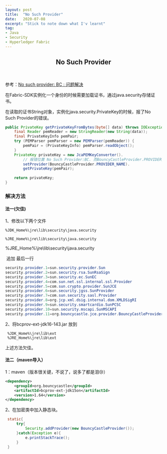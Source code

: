 ```yaml
---
layout: post
title:  "No Such Provider"
date:   2020-07-08
excerpt: "Stick to note down what I'v learnt"
tag:
- Java 
- Security
- Hyperledger Fabric
---
```


<center><H2><b>No Such Provider</b></H2></center><br>


参考：[No such provider: BC : 问题解决](https://blog.csdn.net/qq_41712834/article/details/102808134)



在Fabric-SDK实例化一个身份的时候需要加载证书，通过java.security存储证书。

在读取的证书String对象，实例化java.security.PrivateKey的时候，报了No Such Provider的错误。

```java
public PrivateKey getPrivateKeyFromBytes(byte[] data) throws IOException {
    final Reader pemReader = new StringReader(new String(data));
    final PrivateKeyInfo pemPair;
    try (PEMParser pemParser = new PEMParser(pemReader)) {
        pemPair = (PrivateKeyInfo) pemParser.readObject();
    }
    PrivateKey privateKey = new JcaPEMKeyConverter().
        // 报错位置 No Such Provider:BC. 而BouncyCastleProvider.PROVIDER_NAME == "BC"
        setProvider(BouncyCastleProvider.PROVIDER_NAME).
        getPrivateKey(pemPair);
    
    return privateKey;
}
```

### 解决方法

#### 法一(欠佳)

1、修改以下两个文件

```
%JDK_Home%\jre\lib\security\java.security

%JRE_Home%\jre\lib\security\java.security
```

%JRE_Home%\jre\lib\security\java.security

​	追加 最后一行

```java
security.provider.1=sun.security.provider.Sun
security.provider.2=sun.security.rsa.SunRsaSign
security.provider.3=sun.security.ec.SunEC
security.provider.4=com.sun.net.ssl.internal.ssl.Provider
security.provider.5=com.sun.crypto.provider.SunJCE
security.provider.6=sun.security.jgss.SunProvider
security.provider.7=com.sun.security.sasl.Provider
security.provider.8=org.jcp.xml.dsig.internal.dom.XMLDSigRI
security.provider.9=sun.security.smartcardio.SunPCSC
security.provider.10=sun.security.mscapi.SunMSCAPI
security.provider.11=org.bouncycastle.jce.provider.BouncyCastleProvider
```

2、将bcprov-ext-jdk16-143.jar 放到

     %JDK_Home%\jre\lib\ext
     %JRE_Home%\jre\lib\ext



上述方法欠佳。



#### 法二（maven导入）

1：maven（版本很关键，不说了，说多了都是泪😢）

```xml
<dependency>
    <groupId>org.bouncycastle</groupId>
    <artifactId>bcprov-ext-jdk15on</artifactId>
    <version>1.64</version>
</dependency>
```

2、在加密类中加入静态块。

```java
 static{
     try{
         Security.addProvider(new BouncyCastleProvider());
     }catch(Exception e){
         e.printStackTrace();
     }
 }
```

